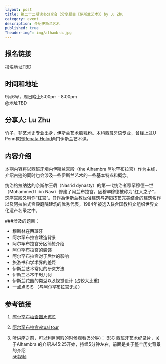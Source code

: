 ```yaml
---
layout: post
title: 第二十二期读书分享会（分享题目《伊斯兰艺术》）by Lu Zhu
category: event
description: 介绍伊斯兰艺术 
published: true 
"header-img": img/alhambra.jpg
---
```


## 报名链接
[报名地址TBD]()

## 时间和地址
9月6号，周日晚上5:00pm - 8:00pm  
@地址TBD

## 分享人: Lu Zhu
竹子，非艺术史专业出身，伊斯兰艺术脑残粉。本科西班牙语专业，曾经上过U Penn教授[Renata Holod](https://www.sas.upenn.edu/arthistory/people/profile/renata-holod)两门伊斯兰艺术课。

## 内容介绍
本期内容将以西班牙境内伊斯兰宫殿（the Alhambra 阿尔罕布拉宫）作为主线，介绍古迹的同时也会涉及一些伊斯兰艺术的一些基本特点和概念。

统治格拉纳达的奈斯尔王朝（Nasrid dynasty）的第一代统治者穆罕穆德一世（Mohammed I ibn Nasr）修建了阿兰布拉宫，因穆罕穆德被称为“红人之子”，这座宫殿又叫作“红宫”。其作為伊斯兰教世俗建筑与造园技艺完美结合的建筑名作以及阿拉伯式宫殿庭院建筑的优秀代表，1984年被选入联合国教科文组织世界文化遗产名录之中。

###涉及的题目： 
*  穆斯林在西班牙  
*  阿尔罕布拉宫建造背景  
*  阿尔罕布拉宫分区简短介绍  
*  阿尔罕布拉宫的装饰  
*  阿尔罕布拉宫对于后世的影响  
*  旅游书和学术界的差距  
*  伊斯兰艺术常见的研究方法  
*  伊斯兰艺术中的几何  
*  伊斯兰花园的类型以及视觉设计 (占较大比重)  
*  一点点ISIS （与阿尔罕布拉宫无关）  

## 参考链接

1. [阿尔罕布拉宫图片概览](https://www.flickr.com/photos/retrorocketrick/sets/72157611310573746/)
 
2. [阿尔罕布拉宫vitual tour](http://www.aramcoworld.com/issue/200604/alhambra/tourmenu.htm)

3. 听讲座之前，可以利用闲暇的时候观看(5分钟)：
BBC 西班牙艺术纪录片，关于Alhambra 的介绍从45:25开始，持续5分钟左右，前面是关于整个历史背景的介绍  
[56视频](http://www.56.com/u11/v_NTkxMzMxODQ.html)


